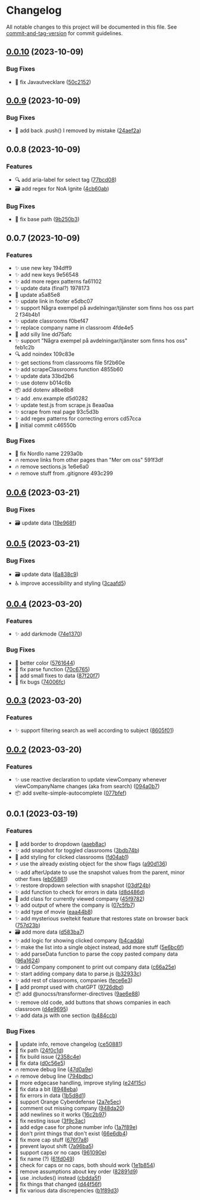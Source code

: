 # Changelog

All notable changes to this project will be documented in this file. See [commit-and-tag-version](https://github.com/absolute-version/commit-and-tag-version) for commit guidelines.

## [0.0.10](https://github.com/henrikvilhelmberglund/branschdag-2023-10/compare/v0.0.9...v0.0.10) (2023-10-09)


### Bug Fixes

* :bug: fix Javautvecklare ([50c2152](https://github.com/henrikvilhelmberglund/branschdag-2023-10/commit/50c215279dde7941f3b4dd7ad3d86663ac33c07a))

## [0.0.9](https://github.com/henrikvilhelmberglund/branschdag-2023-10/compare/v0.0.8...v0.0.9) (2023-10-09)


### Bug Fixes

* :bug: add back .push() I removed by mistake ([24aef2a](https://github.com/henrikvilhelmberglund/branschdag-2023-10/commit/24aef2afb3a8913f6c61fa88c0321a77696180bd))

## 0.0.8 (2023-10-09)


### Features

* :mag: add aria-label for select tag ([77bcd08](https://github.com/henrikvilhelmberglund/branschdag-2023-10/commit/77bcd088f4045ca26508f985b649565a40ef0244))
* :card_file_box: add regex for NoA Ignite ([4cb60ab](https://github.com/henrikvilhelmberglund/branschdag-2023-10/commit/4cb60ab413592286c2ba29f7145af1db9ad7a0f9))


### Bug Fixes

* :rocket: fix base path ([9b250b3](https://github.com/henrikvilhelmberglund/branschdag-2023-10/commit/9b250b3e15cf64da2016afe28bc98d2f333dbf54))

## 0.0.7 (2023-10-09)


### Features

* :sparkles: use new key 194dff9
* :sparkles: add new keys 9e56548
* :sparkles: add more regex patterns fa61102
* :sparkles: update data (final?) 1978173
* :memo: update a5a85e8
* :sparkles: update link in footer e5dbc07
* :sparkles: support Några exempel på avdelningar/tjänster som finns hos oss part 2 f34b4b1
* :sparkles: update classrooms f0bef47
* :sparkles: replace company name in classroom 4fde4e5
* :beers: add silly line dd75afc
* :sparkles: support "Några exempel på avdelningar/tjänster som finns hos oss" feb1c2b
* :mag: add noindex 109c83e
* :sparkles: get sections from classrooms file 5f2b60e
* :sparkles: add scrapeClassrooms function 4855b60
* :sparkles: update data 33bd2b6
* :sparkles: use dotenv b014c6b
* :package: add dotenv a8be8b8
* :sparkles: add .env.example d5d0282
* :sparkles: update test.js from scrape.js 8eaa0aa
* :sparkles: scrape from real page 93c5d3b
* :sparkles: add regex patterns for correcting errors cd57cca
* :tada: initial commit c46550b


### Bug Fixes

* :bug: fix Nordlo name 2293a0b
* :fire: remove links from other pages than "Mer om oss" 591f3df
* :fire: remove sections.js 1e6e6a0
* :fire: remove stuff from .gitignore 493c299

## [0.0.6](https://github.com/henrikvilhelmberglund/branschdag-2023-03/compare/v0.0.5...v0.0.6) (2023-03-21)


### Bug Fixes

* :card_file_box: update data ([19e968f](https://github.com/henrikvilhelmberglund/branschdag-2023-03/commit/19e968f2f8560100e6fe893d94c8fa1ae27fc1fe))

## [0.0.5](https://github.com/henrikvilhelmberglund/branschdag-2023-03/compare/v0.0.4...v0.0.5) (2023-03-21)


### Bug Fixes

* :card_file_box: update data ([6a838c9](https://github.com/henrikvilhelmberglund/branschdag-2023-03/commit/6a838c9ea87329d82a1583daa00a104357caf9ad))
* :wheelchair: improve accessibility and styling ([3caafd5](https://github.com/henrikvilhelmberglund/branschdag-2023-03/commit/3caafd5a090483fb2db5c68f9118b8c4753b339f))

## [0.0.4](https://github.com/henrikvilhelmberglund/branschdag-2023-03/compare/v0.0.3...v0.0.4) (2023-03-20)


### Features

* :sparkles: add darkmode ([74e1370](https://github.com/henrikvilhelmberglund/branschdag-2023-03/commit/74e1370394ab80c28fc26130934057f178cb38fc))


### Bug Fixes

* :lipstick: better color ([5761644](https://github.com/henrikvilhelmberglund/branschdag-2023-03/commit/576164456e64557c165431dea9e18854fd877254))
* :bug: fix parse function ([70c6765](https://github.com/henrikvilhelmberglund/branschdag-2023-03/commit/70c67658c9ee74b667688850dcc343f8aee92184))
* :art: add small fixes to data ([87f20f7](https://github.com/henrikvilhelmberglund/branschdag-2023-03/commit/87f20f778608314f22ba35db7b17e8dc57559444))
* :bug: fix bugs ([74006fc](https://github.com/henrikvilhelmberglund/branschdag-2023-03/commit/74006fc6a177513d04af227ea51accfbacf75e6a))

## [0.0.3](https://github.com/henrikvilhelmberglund/branschdag-2023-03/compare/v0.0.2...v0.0.3) (2023-03-20)


### Features

* :sparkles: support filtering search as well according to subject ([8605f01](https://github.com/henrikvilhelmberglund/branschdag-2023-03/commit/8605f01fafdd3919876efc41ce8e56ffe147451e))

## [0.0.2](https://github.com/henrikvilhelmberglund/branschdag-2023-03/compare/v0.0.1...v0.0.2) (2023-03-20)


### Features

* :sparkles: use reactive declaration to update viewCompany whenever viewCompanyName changes (aka from search) ([094a0b7](https://github.com/henrikvilhelmberglund/branschdag-2023-03/commit/094a0b793d911a87e15b451642f0649224fb02cc))
* :package: add svelte-simple-autocomplete ([077bfef](https://github.com/henrikvilhelmberglund/branschdag-2023-03/commit/077bfef0009febd5fc9b936417e67ff437235e17))

## 0.0.1 (2023-03-19)


### Features

* :lipstick: add border to dropdown ([aaeb8ac](https://github.com/henrikvilhelmberglund/branschdag-2023-03/commit/aaeb8ac7606c4f61a1b5649be1d7bb1839670c71))
* :sparkles: add snapshot for toggled classrooms ([3bdb74b](https://github.com/henrikvilhelmberglund/branschdag-2023-03/commit/3bdb74b23fab695d50844c4be8995e9a329e9202))
* :lipstick: add styling for clicked classrooms ([fd04ab1](https://github.com/henrikvilhelmberglund/branschdag-2023-03/commit/fd04ab17fe4fa4fc50103585f2363c1c1f3b4b38))
* :zap: use the already existing object for the show flags ([a90d136](https://github.com/henrikvilhelmberglund/branschdag-2023-03/commit/a90d136d6b90d81344b45f2c1598a16f4e2c9460))
* :sparkles: add afterUpdate to use the snapshot values from the parent, minor other fixes ([eb05861](https://github.com/henrikvilhelmberglund/branschdag-2023-03/commit/eb05861651939f97003b308426522a26d3b75df4))
* :sparkles: restore dropdown selection with snapshot ([03df24b](https://github.com/henrikvilhelmberglund/branschdag-2023-03/commit/03df24b61376d4b3049e6897280a383dc0ad4f48))
* :sparkles: add function to check for errors in data ([d8d486d](https://github.com/henrikvilhelmberglund/branschdag-2023-03/commit/d8d486db63db2d0c28349ca20c2667971b112cc2))
* :lipstick: add class for currently viewed company ([45f9782](https://github.com/henrikvilhelmberglund/branschdag-2023-03/commit/45f9782c710e1a6f805da8afb59e5c19b07aa27d))
* :sparkles: add output of where the company is ([07c5fb7](https://github.com/henrikvilhelmberglund/branschdag-2023-03/commit/07c5fb713af1f8c1213122db9a44b5b1b592e2ba))
* :sparkles: add type of movie ([eaa44b8](https://github.com/henrikvilhelmberglund/branschdag-2023-03/commit/eaa44b8857ab78ce7194f11d1263b6bad0e517e8))
* :sparkles: add mysterious sveltekit feature that restores state on browser back ([757d23b](https://github.com/henrikvilhelmberglund/branschdag-2023-03/commit/757d23be691a81e68a02c202c2bbf4a145d2be80))
* :card_file_box: add more data ([d583ba7](https://github.com/henrikvilhelmberglund/branschdag-2023-03/commit/d583ba7eab6de845313878372942e277953e8153))
* :sparkles: add logic for showing clicked company ([b4cadda](https://github.com/henrikvilhelmberglund/branschdag-2023-03/commit/b4cadda70596766a5df305bdfc2428abb0446eef))
* :sparkles: make the list into a single object instead, add more stuff ([5e6bc6f](https://github.com/henrikvilhelmberglund/branschdag-2023-03/commit/5e6bc6f7ca726c90ddeaea57a4dc0952c8d7796f))
* :sparkles: add parseData function to parse the copy pasted company data ([96a1624](https://github.com/henrikvilhelmberglund/branschdag-2023-03/commit/96a16247633b3790975f20761c085a7836b22ab1))
* :sparkles: add Company component to print out company data ([c66a25e](https://github.com/henrikvilhelmberglund/branschdag-2023-03/commit/c66a25eaa593ceb221ce71783028012b983586ab))
* :sparkles: start adding company data to parse.js ([b32933c](https://github.com/henrikvilhelmberglund/branschdag-2023-03/commit/b32933ccad4e3482606011c51f26f3fc2a0d6761))
* :sparkles: add rest of classrooms, companies ([fece6e3](https://github.com/henrikvilhelmberglund/branschdag-2023-03/commit/fece6e3e8a0be5a617c050adca4c5a962e9b1c88))
* :memo: add prompt used with chatGPT ([9726dbd](https://github.com/henrikvilhelmberglund/branschdag-2023-03/commit/9726dbd46c7cb75fcf616dcd6a4cc045ef2b37a3))
* :package: add @unocss/transformer-directives ([9ae6e88](https://github.com/henrikvilhelmberglund/branschdag-2023-03/commit/9ae6e88a00c16e5f635d5b0589fcc55032a1c0a8))
* :sparkles: remove old code, add buttons that shows companies in each classroom ([d4e9695](https://github.com/henrikvilhelmberglund/branschdag-2023-03/commit/d4e9695b7dcb707e2f298ca88f457eff8472b827))
* :sparkles: add data.js with one section ([b484ccb](https://github.com/henrikvilhelmberglund/branschdag-2023-03/commit/b484ccbe37445f2182cbc95a2b883a5067d9ceee))


### Bug Fixes

* :bug: update info, remove changelog ([ce50881](https://github.com/henrikvilhelmberglund/branschdag-2023-03/commit/ce5088111c78b3d81237900539fa3a1f9211a0b4))
* :bug: fix path ([24f0c1d](https://github.com/henrikvilhelmberglund/branschdag-2023-03/commit/24f0c1dedc6633f458c1f258f42c4520afdcba8c))
* :green_heart: fix build issue ([2358c4e](https://github.com/henrikvilhelmberglund/branschdag-2023-03/commit/2358c4e423bea765464a3f4816631b3d2b8062ec))
* :bug: fix data ([d0c56e5](https://github.com/henrikvilhelmberglund/branschdag-2023-03/commit/d0c56e56eb61cf53346982cbb9a42c28d4cbae7b))
* :fire: remove debug line ([47d0a9e](https://github.com/henrikvilhelmberglund/branschdag-2023-03/commit/47d0a9e0b85d6811da9224b7b0d35bba58515c1b))
* :fire: remove debug line ([794bdbc](https://github.com/henrikvilhelmberglund/branschdag-2023-03/commit/794bdbcd044f86a7bc62e7fbbdcde4d5e32dceb4))
* :lipstick: more edgecase handling, improve styling ([e24f15c](https://github.com/henrikvilhelmberglund/branschdag-2023-03/commit/e24f15c2b0bf6c8df01e5a71fc4d35bc1af1fd71))
* :art: fix data a bit ([8948eba](https://github.com/henrikvilhelmberglund/branschdag-2023-03/commit/8948eba9f931cd53708a691ec43c88f500aa5853))
* :bug: fix errors in data ([1b5d8d1](https://github.com/henrikvilhelmberglund/branschdag-2023-03/commit/1b5d8d1cc59ccb1c52abbbb5456ef83a3ca2d92d))
* :bug: support Orange Cyberdefense ([2a7e5ec](https://github.com/henrikvilhelmberglund/branschdag-2023-03/commit/2a7e5ecddb8ca5c74ab217e25f42b234b8827d37))
* :bug: comment out missing company ([948da20](https://github.com/henrikvilhelmberglund/branschdag-2023-03/commit/948da20c45a8db69824b43bee82387311bd92a8f))
* :art: add newlines so it works ([16c2b97](https://github.com/henrikvilhelmberglund/branschdag-2023-03/commit/16c2b970a847d821bda3d36b650dbe7e405b7d1d))
* :bug: fix nesting issue ([3f9c3ac](https://github.com/henrikvilhelmberglund/branschdag-2023-03/commit/3f9c3ac6978709ae03a32de6dca0b45528a621af))
* :bug: add edge case for phone number info ([1a7f89e](https://github.com/henrikvilhelmberglund/branschdag-2023-03/commit/1a7f89ef776ba0cb8635d7fe8c0b4a95d4cdcf61))
* :bug: don't print things that don't exist ([66e6db4](https://github.com/henrikvilhelmberglund/branschdag-2023-03/commit/66e6db42aeced0aaa6721173e9570ee2793886ca))
* :bug: fix more cap stuff ([676f7a8](https://github.com/henrikvilhelmberglund/branschdag-2023-03/commit/676f7a8a54b5347302945c90d2e086b883c12726))
* :lipstick: prevent layout shift ([7a96ba5](https://github.com/henrikvilhelmberglund/branschdag-2023-03/commit/7a96ba53f94819dc8f461933597083de5d8afc02))
* :bug: support caps or no caps ([961090e](https://github.com/henrikvilhelmberglund/branschdag-2023-03/commit/961090e3de9b83f83061bab219ec79aa055e1d9d))
* :bug: fix name (?) ([61fd049](https://github.com/henrikvilhelmberglund/branschdag-2023-03/commit/61fd049d073ffe314ecd9cc252a9b32d62bbdd51))
* :bug: check for caps or no caps, both should work ([1e1b854](https://github.com/henrikvilhelmberglund/branschdag-2023-03/commit/1e1b8548d3a1d81cef4272ddf536b562526fe08f))
* :bug: remove assumptions about key order ([82891d9](https://github.com/henrikvilhelmberglund/branschdag-2023-03/commit/82891d917be6d7a29adf906fa05237b2375b0d22))
* :bug: use .includes() instead ([cbdda5f](https://github.com/henrikvilhelmberglund/branschdag-2023-03/commit/cbdda5f7a052a5d0adfe615e676850e571dea3a3))
* :bug: fix things that changed ([d44f56f](https://github.com/henrikvilhelmberglund/branschdag-2023-03/commit/d44f56f8c71c963e39a4b4d67691bb18e6886be6))
* :bug: fix various data discrepencies ([b1f89d3](https://github.com/henrikvilhelmberglund/branschdag-2023-03/commit/b1f89d3230f7278df3822fae6ac716f50267cfad))
